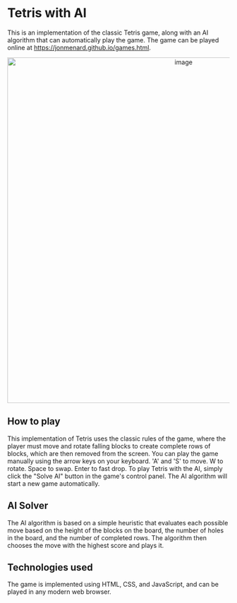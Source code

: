 # Tetris with AI

This is an implementation of the classic Tetris game, along with an AI algorithm that can automatically play the game. The game can be played online at https://jonmenard.github.io/games.html.
<p align="center">
  <a href = "https://jonmenard.github.io/games.html">
    <img width="783" alt="image" src="https://user-images.githubusercontent.com/55707155/222996005-3c12b962-378b-4dc6-a60f-749ee78f3fb1.png">
  </a>
</p>


## How to play
This implementation of Tetris uses the classic rules of the game, where the player must move and rotate falling blocks to create complete rows of blocks, which are then removed from the screen. 
You can play the game manually using the arrow keys on your keyboard. 'A' and 'S' to move. W to rotate. Space to swap. Enter to fast drop.
To play Tetris with the AI, simply click the "Solve AI" button in the game's control panel. The AI algorithm will start a new game automatically.

## AI Solver
The AI algorithm is based on a simple heuristic that evaluates each possible move based on the height of the blocks on the board, the number of holes in the board, and the number of completed rows. The algorithm then chooses the move with the highest score and plays it.

## Technologies used
The game is implemented using HTML, CSS, and JavaScript, and can be played in any modern web browser.
